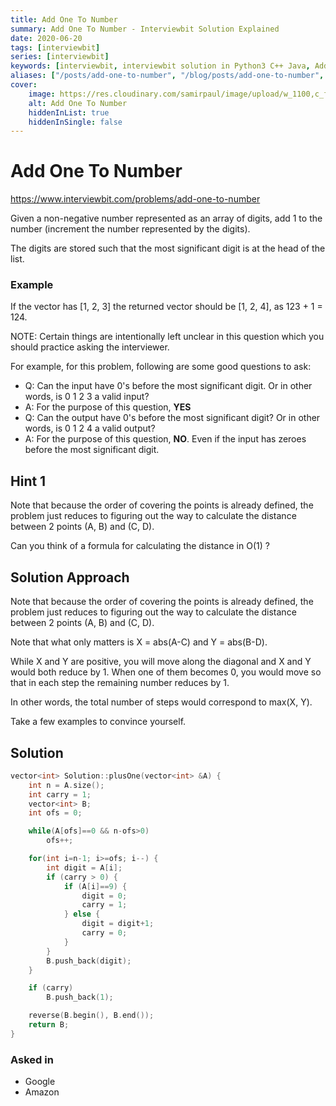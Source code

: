 ```yaml
---
title: Add One To Number
summary: Add One To Number - Interviewbit Solution Explained
date: 2020-06-20
tags: [interviewbit]
series: [interviewbit]
keywords: [interviewbit, interviewbit solution in Python3 C++ Java, Add One To Number solution]
aliases: ["/posts/add-one-to-number", "/blog/posts/add-one-to-number", "/add-one-to-number"]
cover:
    image: https://res.cloudinary.com/samirpaul/image/upload/w_1100,c_fit,co_rgb:FFFFFF,l_text:Arial_70_bold:Add One To Number - Solution Explained/problem-solving.webp
    alt: Add One To Number
    hiddenInList: true
    hiddenInSingle: false
---
```


# Add One To Number

https://www.interviewbit.com/problems/add-one-to-number

Given a non-negative number represented as an array of digits,
add 1 to the number (increment the number represented by the digits).

The digits are stored such that the most significant digit is at the head of the list.

### Example

If the vector has [1, 2, 3] the returned vector should be [1, 2, 4], as 123 + 1 = 124.

NOTE: Certain things are intentionally left unclear in this question which you should practice asking the interviewer.

For example, for this problem, following are some good questions to ask:

* Q: Can the input have 0's before the most significant digit. Or in other words, is 0 1 2 3 a valid input?
* A: For the purpose of this question, **YES**
* Q: Can the output have 0's before the most significant digit? Or in other words, is 0 1 2 4 a valid output?
* A: For the purpose of this question, **NO**. Even if the input has zeroes before the most significant digit.

## Hint 1

Note that because the order of covering the points is already defined, the problem just reduces to figuring out the way to calculate the distance between 2 points (A, B) and (C, D).

Can you think of a formula for calculating the distance in O(1) ?

## Solution Approach

Note that because the order of covering the points is already defined, the problem just reduces to figuring out the way to calculate the distance between 2 points (A, B) and (C, D).

Note that what only matters is X = abs(A-C) and Y = abs(B-D).

While X and Y are positive, you will move along the diagonal and X and Y would both reduce by 1. 
When one of them becomes 0, you would move so that in each step the remaining number reduces by 1.

In other words, the total number of steps would correspond to max(X, Y).

Take a few examples to convince yourself.

## Solution

```cpp
vector<int> Solution::plusOne(vector<int> &A) {
    int n = A.size();
    int carry = 1;
    vector<int> B;
    int ofs = 0;

    while(A[ofs]==0 && n-ofs>0)
        ofs++;

    for(int i=n-1; i>=ofs; i--) {
        int digit = A[i];
        if (carry > 0) {
            if (A[i]==9) {
                digit = 0;
                carry = 1;
            } else {
                digit = digit+1;
                carry = 0;
            }
        }
        B.push_back(digit);
    }

    if (carry)
        B.push_back(1);

    reverse(B.begin(), B.end());
    return B;
}
```

### Asked in

* Google
* Amazon


